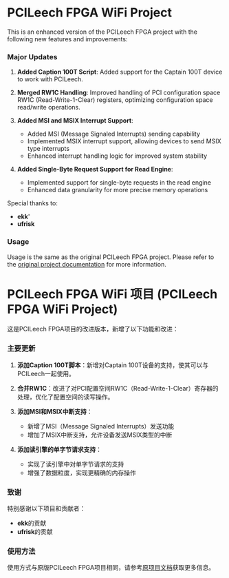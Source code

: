 # PCILeech FPGA WiFi Project

This is an enhanced version of the PCILeech FPGA project with the following new features and improvements:

### Major Updates
1. **Added Caption 100T Script**: Added support for the Captain 100T device to work with PCILeech.
   
2. **Merged RW1C Handling**: Improved handling of PCI configuration space RW1C (Read-Write-1-Clear) registers, optimizing configuration space read/write operations.

3. **Added MSI and MSIX Interrupt Support**:
   - Added MSI (Message Signaled Interrupts) sending capability
   - Implemented MSIX interrupt support, allowing devices to send MSIX type interrupts
   - Enhanced interrupt handling logic for improved system stability

4. **Added Single-Byte Request Support for Read Engine**:
   - Implemented support for single-byte requests in the read engine
   - Enhanced data granularity for more precise memory operations

Special thanks to:
- **ekk**'
- **ufrisk** 

### Usage
Usage is the same as the original PCILeech FPGA project. Please refer to the [original project documentation](https://github.com/ufrisk/pcileech-fpga) for more information. 


# PCILeech FPGA WiFi 项目 (PCILeech FPGA WiFi Project)

这是PCILeech FPGA项目的改进版本，新增了以下功能和改进：

### 主要更新
1. **添加Caption 100T脚本**：新增对Captain 100T设备的支持，使其可以与PCILeech一起使用。
   
2. **合并RW1C**：改进了对PCI配置空间RW1C（Read-Write-1-Clear）寄存器的处理，优化了配置空间的读写操作。

3. **添加MSI和MSIX中断支持**：
   - 新增了MSI（Message Signaled Interrupts）发送功能
   - 增加了MSIX中断支持，允许设备发送MSIX类型的中断

4. **添加读引擎的单字节请求支持**：
   - 实现了读引擎中对单字节请求的支持
   - 增强了数据粒度，实现更精确的内存操作

### 致谢
特别感谢以下项目和贡献者：
- **ekk**的贡献
- **ufrisk**的贡献

### 使用方法
使用方式与原版PCILeech FPGA项目相同，请参考[原项目文档](https://github.com/ufrisk/pcileech-fpga)获取更多信息。
